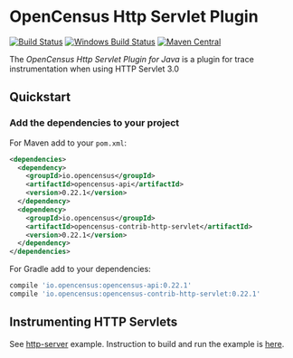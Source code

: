# OpenCensus Http Servlet Plugin
[![Build Status][travis-image]][travis-url]
[![Windows Build Status][appveyor-image]][appveyor-url]
[![Maven Central][maven-image]][maven-url]

The *OpenCensus Http Servlet Plugin for Java* is a plugin for trace instrumentation when using HTTP Servlet 3.0

## Quickstart

### Add the dependencies to your project

For Maven add to your `pom.xml`:
```xml
<dependencies>
  <dependency>
    <groupId>io.opencensus</groupId>
    <artifactId>opencensus-api</artifactId>
    <version>0.22.1</version>
  </dependency>
  <dependency>
    <groupId>io.opencensus</groupId>
    <artifactId>opencensus-contrib-http-servlet</artifactId>
    <version>0.22.1</version>
  </dependency>
</dependencies>
```

For Gradle add to your dependencies:
```groovy
compile 'io.opencensus:opencensus-api:0.22.1'
compile 'io.opencensus:opencensus-contrib-http-servlet:0.22.1'
```

## Instrumenting HTTP Servlets

See [http-server][httpservlet-code] example. Instruction to build and run the example is [here][httpservlet-run].

[travis-image]: https://travis-ci.org/census-instrumentation/opencensus-java.svg?branch=master
[travis-url]: https://travis-ci.org/census-instrumentation/opencensus-java
[appveyor-image]: https://ci.appveyor.com/api/projects/status/hxthmpkxar4jq4be/branch/master?svg=true
[appveyor-url]: https://ci.appveyor.com/project/opencensusjavateam/opencensus-java/branch/master
[maven-image]: https://maven-badges.herokuapp.com/maven-central/io.opencensus/opencensus-contrib-http-servlet/badge.svg
[maven-url]: https://maven-badges.herokuapp.com/maven-central/io.opencensus/opencensus-contrib-http-servlet
[httpservlet-run]: https://github.com/census-instrumentation/opencensus-java/tree/master/examples#to-run-http-server-and-client
[httpservlet-code]: https://github.com/census-instrumentation/opencensus-java/blob/master/examples/src/main/java/io/opencensus/examples/http/jetty/server/HelloWorldServer.java
